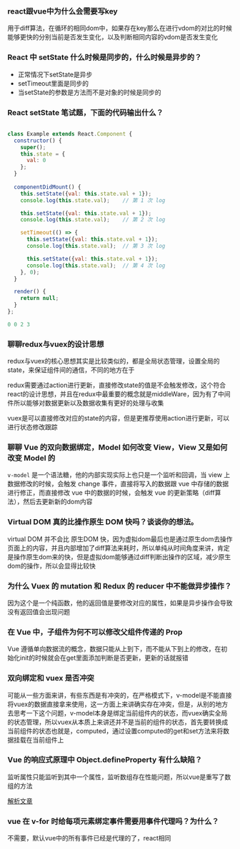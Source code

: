 ### react跟vue中为什么会需要写key

用于diff算法，在循环的相同dom中，如果存在key那么在进行vdom的对比的时候能够更快的分别当前是否发生变化，以及判断相同内容的vdom是否发生变化

### React 中 setState 什么时候是同步的，什么时候是异步的？

- 正常情况下setState是异步
- setTimeout里面是同步的
- 当setState的参数是方法而不是对象的时候是同步的

### React setState 笔试题，下面的代码输出什么？

``` javascript

class Example extends React.Component {
  constructor() {
    super();
    this.state = {
      val: 0
    };
  }
  
  componentDidMount() {
    this.setState({val: this.state.val + 1});
    console.log(this.state.val);    // 第 1 次 log

    this.setState({val: this.state.val + 1});
    console.log(this.state.val);    // 第 2 次 log

    setTimeout(() => {
      this.setState({val: this.state.val + 1});
      console.log(this.state.val);  // 第 3 次 log

      this.setState({val: this.state.val + 1});
      console.log(this.state.val);  // 第 4 次 log
    }, 0);
  }

  render() {
    return null;
  }
};

0 0 2 3

```

### 聊聊redux与vuex的设计思想

redux与vuex的核心思想其实是比较类似的，都是全局状态管理，设置全局的state，来保证组件间的通信，不同的地方在于

redux需要通过action进行更新，直接修改state的值是不会触发修改，这个符合react的设计思想，并且在redux中最重要的概念就是middleWare，因为有了中间件所以能够对数据更新以及数据收集有更好的处理与收集

vuex是可以直接修改对应的state的内容，但是更推荐使用action进行更新，可以进行状态修改跟踪

### 聊聊 Vue 的双向数据绑定，Model 如何改变 View，View 又是如何改变 Model 的

`v-model` 是一个语法糖，他的内部实现实际上也只是一个监听和回调，当 view 上数据修改的时候，会触发 change 事件，直接将写入的数据跟 vue 中存储的数据进行修正，而直接修改 vue 中的数据的时候，会触发 vue 的更新策略（diff算法），然后去更新新的dom内容

### Virtual DOM 真的比操作原生 DOM 快吗？谈谈你的想法。

virtual DOM 并不会比 原生DOM 快，因为虚拟dom最后也是通过原生dom去操作页面上的内容，并且内部增加了diff算法来耗时，所以单纯从时间角度来讲，肯定是操作原生dom来的快，但是虚拟dom能够通过diff判断出操作的区域，减少原生dom的操作，所以会显得比较快

### 为什么 Vuex 的 mutation 和 Redux 的 reducer 中不能做异步操作？

因为这个是一个纯函数，他的返回值是要修改对应的属性，如果是异步操作会导致没有返回值会出现问题

### 在 Vue 中，子组件为何不可以修改父组件传递的 Prop

Vue 遵循单向数据流的概念，数据只能从上到下，而不能从下到上的修改，在初始化init的时候就会在get里面添加判断是否更新，更新的话就报错

### 双向绑定和 vuex 是否冲突

可能从一些方面来讲，有些东西是有冲突的，在严格模式下，v-model是不能直接将vuex的数据直接拿来使用，这一方面上来讲确实存在冲突，但是，从别的地方去思考一下这个问题，v-model本身是绑定当前组件内的状态，而vuex确实全局的状态管理，所以vuex从本质上来讲还并不是当前的组件的状态，首先要转换成当前组件的状态也就是，computed，通过设置computed的get和set方法来将数据挂载在当前组件上

### Vue 的响应式原理中 Object.defineProperty 有什么缺陷？

监听属性只能监听到其中一个属性，监听数组存在性能问题，所以vue是重写了数组的方法

[解析文章](https://segmentfault.com/a/1190000015783546)

### vue 在 v-for 时给每项元素绑定事件需要用事件代理吗？为什么？

不需要，默认vue中的所有事件已经是代理的了，react相同
